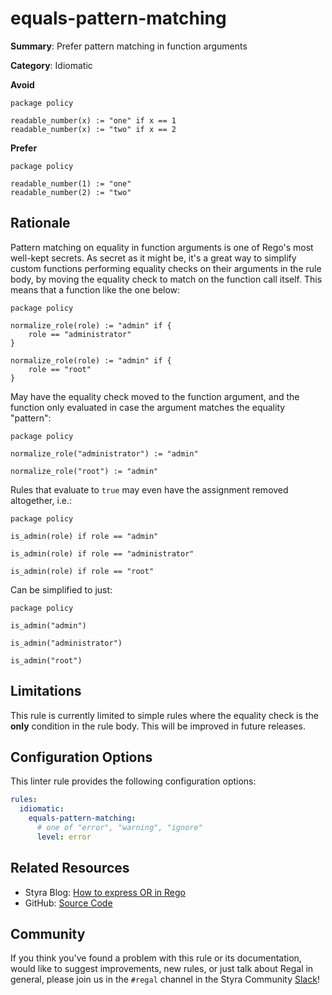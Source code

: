# equals-pattern-matching

**Summary**: Prefer pattern matching in function arguments

**Category**: Idiomatic

**Avoid**
```rego
package policy

readable_number(x) := "one" if x == 1
readable_number(x) := "two" if x == 2
```

**Prefer**
```rego
package policy

readable_number(1) := "one"
readable_number(2) := "two"
```

## Rationale

Pattern matching on equality in function arguments is one of Rego's most well-kept secrets. As secret as it might be,
it's a great way to simplify custom functions performing equality checks on their arguments in the rule body, by
moving the equality check to match on the function call itself. This means that a function like the one below:

```rego
package policy

normalize_role(role) := "admin" if {
    role == "administrator"
}

normalize_role(role) := "admin" if {
    role == "root"
}
```

May have the equality check moved to the function argument, and the function only evaluated in case the argument matches
the equality "pattern":

```rego
package policy

normalize_role("administrator") := "admin"

normalize_role("root") := "admin"
```

Rules that evaluate to `true` may even have the assignment removed altogether, i.e.:

```rego
package policy

is_admin(role) if role == "admin"

is_admin(role) if role == "administrator"

is_admin(role) if role == "root"
```

Can be simplified to just:

```rego
package policy

is_admin("admin")

is_admin("administrator")

is_admin("root")
```

## Limitations

This rule is currently limited to simple rules where the equality check is the **only** condition in the rule body. This
will be improved in future releases.

## Configuration Options

This linter rule provides the following configuration options:

```yaml
rules:
  idiomatic:
    equals-pattern-matching:
      # one of "error", "warning", "ignore"
      level: error
```

## Related Resources

- Styra Blog: [How to express OR in Rego](https://www.styra.com/blog/how-to-express-or-in-rego/)
- GitHub: [Source Code](https://github.com/StyraInc/regal/blob/main/bundle/regal/rules/idiomatic/equals-pattern-matching/equals_pattern_matching.rego)

## Community

If you think you've found a problem with this rule or its documentation, would like to suggest improvements, new rules,
or just talk about Regal in general, please join us in the `#regal` channel in the Styra Community
[Slack](https://inviter.co/styra)!
